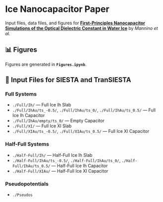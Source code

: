 # Ice Nanocapacitor Paper

Input files, data files, and figures for **[First-Principles Nanocapacitor Simulations of the Optical Dielectric Constant in Water Ice](https://arxiv.org/abs/2506.23003)** by *Mannino et al.*

## 📊 Figures
Figures are generated in **`Figures.ipynb`**.

## 📁 Input Files for SIESTA and TranSIESTA

### **Full Systems**
- `./Full/Ih/` — Full Ice Ih Slab  
- `./Full/IhAu/ts_-0.5/`, `./Full/IhAu/ts_0/`, `./Full/IhAu/ts_0.5/` — Full Ice Ih Capacitor  
- `./Full/IhAu/empty/ts_0/` — Empty Capacitor  
- `./Full/XI/` — Full Ice XI Slab  
- `./Full/XIAu/ts_-0.5/`, `./Full/XIAu/ts_0.5/` — Full Ice XI Capacitor  

### **Half-Full Systems**
- `./Half-Full/Ih/` — Half-Full Ice Ih Slab  
- `./Half-Full/IhAu/ts_-0.5/`, `./Half-Full/IhAu/ts_0/`, `./Half-Full/IhAu/ts_0.5/` — Half-Full Ice Ih Capacitor  
- `./Half-Full/XIAu/` — Half-Full Ice XI Capacitor  

### **Pseudopotentials**
- `./Pseudos` 
